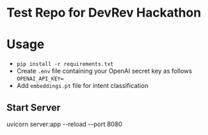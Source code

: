 # Test Repo for DevRev Hackathon

# Usage
- `pip install -r requirements.txt`
- Create `.env` file  containing your OpenAI secret key as follows
`OPENAI_API_KEY=`
- Add `embeddings.pt` file for intent classification
## Start Server
uvicorn server:app --reload --port 8080

